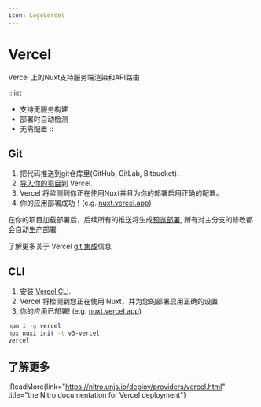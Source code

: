 ```yaml
---
icon: LogoVercel
---
```


# Vercel

Vercel 上的Nuxt支持服务端渲染和API路由

::list

- 支持无服务构建
- 部署时自动检测
- 无需配置
::

## Git

1. 把代码推送到git仓库里(GitHub, GitLab, Bitbucket).
2. [导入你的项目](https://vercel.com/new)到 Vercel.
3. Vercel 将监测到你正在使用Nuxt并且为你的部署启用正确的配置。
4. 你的应用部署成功！(e.g. [nuxt.vercel.app](https://nuxt.vercel.app/))

在你的项目加载部署后，后续所有的推送将生成[预览部署](https://vercel.com/docs/concepts/deployments/environments#preview), 所有对主分支的修改都会自动[生产部署](https://vercel.com/docs/concepts/deployments/environments#production)


了解更多关于 Vercel [git 集成](https://vercel.com/docs/concepts/git)信息

## CLI

1. 安装 [Vercel CLI](https://vercel.com/cli).
2. Vercel 将检测到您正在使用 Nuxt，并为您的部署启用正确的设置.
3. 你的应用已部署! (e.g. [nuxt.vercel.app](https://nuxt.vercel.app/))

```bash
npm i -g vercel
npx nuxi init -t v3-vercel
vercel
```

## 了解更多

:ReadMore{link="https://nitro.unjs.io/deploy/providers/vercel.html" title="the Nitro documentation for Vercel deployment"}
